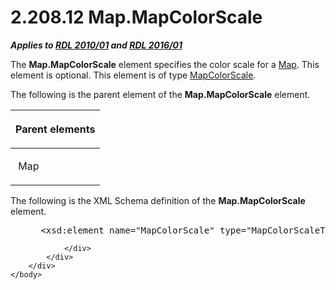 <html dir="LTR" xmlns:mshelp="http://msdn.microsoft.com/mshelp" xmlns:ddue="http://ddue.schemas.microsoft.com/authoring/2003/5" xmlns:xlink="http://www.w3.org/1999/xlink" xmlns:tool="http://www.microsoft.com/tooltip">
    <head>
        <meta http-equiv="Content-Type" content="text/html; CHARSET=utf-8"></meta>
        <meta name="save" content="history"></meta>
        <title>2.208.12 Map.MapColorScale</title>
        <xml>
            <mshelp:toctitle title="2.208.12 Map.MapColorScale"></mshelp:toctitle>
            <mshelp:rltitle title="[MS-RDL]: Map.MapColorScale"></mshelp:rltitle>
            <mshelp:keyword index="A" term="d815c530-675e-457e-8c21-06b0d39efa59"></mshelp:keyword>
            <mshelp:attr name="DCSext.ContentType" value="open specification"></mshelp:attr>
            <mshelp:attr name="AssetID" value="d815c530-675e-457e-8c21-06b0d39efa59"></mshelp:attr>
            <mshelp:attr name="TopicType" value="kbRef"></mshelp:attr>
            <mshelp:attr name="DCSext.Title" value="[MS-RDL]: Map.MapColorScale" />
        </xml>
    </head>
    <body>
        <div id="header">
            <h1 class="heading">2.208.12 Map.MapColorScale</h1>
        </div>
        <div id="mainSection">
            <div id="mainBody">
                <div id="allHistory" class="saveHistory"></div>
                <div id="sectionSection0" class="section" name="collapseableSection">
                    

<p><b><i>Applies to </i></b><a href="3428e690-a348-4ec7-8a6a-8efb42d2cdee.html"><b><i>RDL 2010/01</i></b></a><b><i>
and </i></b><a href="52ce3983-2bfc-4e72-9359-42aaf5fe4509.html"><b><i>RDL 2016/01</i></b></a></p>

<p>The <b>Map.MapColorScale</b> element specifies the color
scale for a <a href="fd166dd8-6772-4507-b3f6-50a2b7cfd6ac.html">Map</a>. This
element is optional. This element is of type <a href="fc14b477-a2d2-4048-843d-6a19beeb30bf.html">MapColorScale</a>.</p>

<p>The following is the parent element of the <b>Map.MapColorScale</b>
element.</p>

<table>
 <thead>
  <tr>
   <th>
   <p>Parent elements</p>
   </th>
  </tr>
 </thead>
 <tr>
  <td>
  <p> Map</p>
  </td>
 </tr>
</table>

<p>The following is the XML Schema definition of the <b>Map.MapColorScale</b>
element.           </p>

<dl>
<dd>
<div><pre> &lt;xsd:element name=&quot;MapColorScale&quot; type=&quot;MapColorScaleType&quot; minOccurs=&quot;0&quot; /&gt;
</pre></div>
</dd></dl>


                </div>
            </div>
        </div>
    </body>
</html>